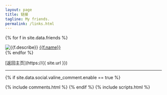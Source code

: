 ```yaml
---
layout: page
title: 链接
tagline: My friends.
permalink: /links.html
---
```



{% for f in site.data.friends %}
<div class="link-chip">
 <img alt="{{f.describe}}" src="{{f.image}}" class="link-chip-icon">
 <a title="{{f.describe}}" target="_blank" class="link-chip-title" href="{{f.url}}">{{f.name}}</a>
</div>
{% endfor %}

[返回主页](https://{{ site.url }})

<hr/>

  {% if site.data.social.valine_comment.enable  == true %}
  <script src="/comment/av-min.js"></script>
  <script src="/comment/Valine.min.js"></script>
  <div id="comments"></div>
  {% include comments.html %}
  {% endif %}
  {% include scripts.html %}
